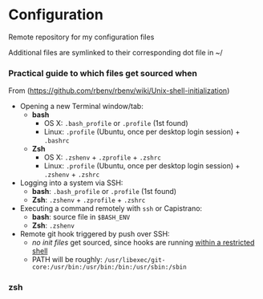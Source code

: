 Configuration
========

Remote repository for my configuration files

Additional files are symlinked to their corresponding dot file in ~/


### Practical guide to which files get sourced when
From (https://github.com/rbenv/rbenv/wiki/Unix-shell-initialization)


* Opening a new Terminal window/tab:
  * **bash**
     * OS X: `.bash_profile` or `.profile` (1st found)
     * Linux: `.profile` (Ubuntu, once per desktop login session) + `.bashrc`
  * **Zsh**
     * OS X: `.zshenv` + `.zprofile` + `.zshrc`
     * Linux: `.profile` (Ubuntu, once per desktop login session) + `.zshenv` + `.zshrc`
* Logging into a system via SSH:
  * **bash**: `.bash_profile` or `.profile` (1st found)
  * **Zsh**: `.zshenv` + `.zprofile` + `.zshrc`
* Executing a command remotely with `ssh` or Capistrano:
  * **bash**: source file in `$BASH_ENV`
  * **Zsh**: `.zshenv`
* Remote git hook triggered by push over SSH:
  * *no init files* get sourced, since hooks are running [within a restricted shell](http://git-scm.com/docs/git-shell)
  * PATH will be roughly: `/usr/libexec/git-core:/usr/bin:/usr/bin:/bin:/usr/sbin:/sbin`


### zsh
 
